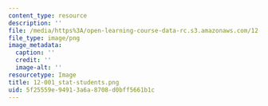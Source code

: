 ```yaml
---
content_type: resource
description: ''
file: /media/https%3A/open-learning-course-data-rc.s3.amazonaws.com/12-001-introduction-to-geology-fall-2013/5f25559e94913a6a8708d0bff5661b1c_12-001_stat-students.png
file_type: image/png
image_metadata:
  caption: ''
  credit: ''
  image-alt: ''
resourcetype: Image
title: 12-001_stat-students.png
uid: 5f25559e-9491-3a6a-8708-d0bff5661b1c
---
```

